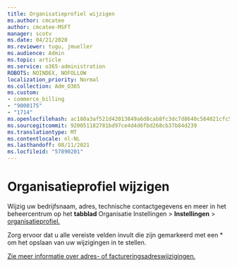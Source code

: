 ```yaml
---
title: Organisatieprofiel wijzigen
ms.author: cmcatee
author: cmcatee-MSFT
manager: scotv
ms.date: 04/21/2020
ms.reviewer: tugu, jmueller
ms.audience: Admin
ms.topic: article
ms.service: o365-administration
ROBOTS: NOINDEX, NOFOLLOW
localization_priority: Normal
ms.collection: Adm_O365
ms.custom:
- commerce_billing
- "9000175"
- "1714"
ms.openlocfilehash: ac180a3af521d42013849a6d8cab8fc3dc7d8640c584021cfc5618a688f73b59
ms.sourcegitcommit: 920051182781bd97ce4d4d6fbd268cb37b84d239
ms.translationtype: MT
ms.contentlocale: nl-NL
ms.lasthandoff: 08/11/2021
ms.locfileid: "57890201"
---
```

# <a name="change-organization-profile"></a>Organisatieprofiel wijzigen

Wijzig uw bedrijfsnaam, adres, technische contactgegevens en meer in het beheercentrum op het **tabblad** Organisatie Instellingen  >  **Instellingen**  >  [organisatieprofiel.](https://admin.microsoft.com/AdminPortal/Home#/Settings/OrganizationProfile/:/Settings/L1/OrganizationInformation)

Zorg ervoor dat u alle vereiste velden invult die zijn gemarkeerd met een * om het opslaan van uw wijzigingen in te stellen.

[Zie meer informatie over adres- of factureringsadreswijzigingen.](https://docs.microsoft.com/microsoft-365/admin/manage/change-address-contact-and-more)
